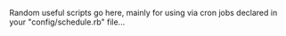 Random useful scripts go here, mainly for using via cron jobs declared in your "config/schedule.rb" file...